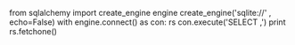 from sqlalchemy import create_engine
engine create_engine('sqlite://' , echo=False)
with engine.connect() as con:
rs con.execute('SELECT ,')
print rs.fetchone()